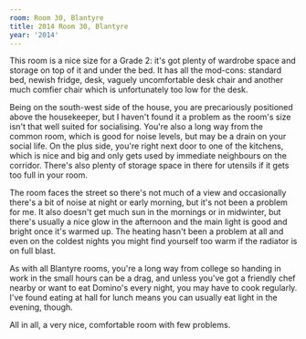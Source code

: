 ```yaml
---
room: Room 30, Blantyre
title: 2014 Room 30, Blantyre
year: '2014'
---
```


This room is a nice size for a Grade 2: it's got plenty of wardrobe space and storage on top of it and under the bed.  It has all the mod-cons: standard bed, newish fridge, desk, vaguely uncomfortable desk chair and another much comfier chair which is unfortunately too low for the desk.  

Being on the south-west side of the house, you are precariously positioned above the housekeeper, but I haven't found it a problem as the room's size isn't that well suited for socialising.  You're also a long way from the common room, which is good for noise levels, but may be a drain on your social life.  On the plus side, you're right next door to one of the kitchens, which is nice and big and only gets used by immediate neighbours on the corridor.  There's also plenty of storage space in there for utensils if it gets too full in your room.

The room faces the street so there's not much of a view and occasionally there's a bit of noise at night or early morning, but it's not been a problem for me. It also doesn't get much sun in the mornings or in midwinter, but there's usually a nice glow in the afternoon and the main light is good and bright once it's warmed up.  The heating hasn't been a problem at all and even on the coldest nights you might find yourself too warm if the radiator is on full blast.

As with all Blantyre rooms, you're a long way from college so handing in work in the small hours can be a drag, and unless you've got a friendly chef nearby or want to eat Domino's every night, you may have to cook regularly.  I've found eating at hall for lunch means you can usually eat light in the evening, though.

All in all, a very nice, comfortable room with few problems.